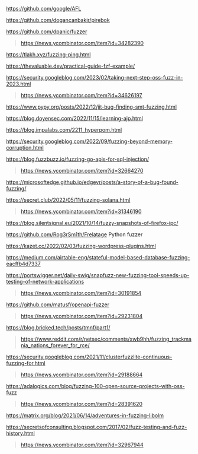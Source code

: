 https://github.com/google/AFL

https://github.com/dogancanbakir/pirebok

https://github.com/dpanic/fuzzer
> https://news.ycombinator.com/item?id=34282390

https://tlakh.xyz/fuzzing-ping.html

https://thevaluable.dev/practical-guide-fzf-example/

https://security.googleblog.com/2023/02/taking-next-step-oss-fuzz-in-2023.html
> https://news.ycombinator.com/item?id=34626197

https://www.pypy.org/posts/2022/12/jit-bug-finding-smt-fuzzing.html

https://blog.doyensec.com/2022/11/15/learning-ajp.html

https://blog.impalabs.com/2211_hyperpom.html

https://security.googleblog.com/2022/09/fuzzing-beyond-memory-corruption.html

https://blog.fuzzbuzz.io/fuzzing-go-apis-for-sql-injection/
> https://news.ycombinator.com/item?id=32664270

https://microsoftedge.github.io/edgevr/posts/a-story-of-a-bug-found-fuzzing/

https://secret.club/2022/05/11/fuzzing-solana.html
> https://news.ycombinator.com/item?id=31346190

https://blog.silentsignal.eu/2021/10/14/fuzzy-snapshots-of-firefox-ipc/

https://github.com/Rog3rSm1th/Frelatage Python fuzzer

https://kazet.cc/2022/02/03/fuzzing-wordpress-plugins.html

https://medium.com/airtable-eng/stateful-model-based-database-fuzzing-eacffb4d7337

https://portswigger.net/daily-swig/snapfuzz-new-fuzzing-tool-speeds-up-testing-of-network-applications
> https://news.ycombinator.com/item?id=30191854

https://github.com/matusf/openapi-fuzzer
> https://news.ycombinator.com/item?id=29231804

https://blog.bricked.tech/posts/tmnf/part1/
> https://www.reddit.com/r/netsec/comments/xwb9hh/fuzzing_trackmania_nations_forever_for_rce/

https://security.googleblog.com/2021/11/clusterfuzzlite-continuous-fuzzing-for.html
> https://news.ycombinator.com/item?id=29188664

https://adalogics.com/blog/fuzzing-100-open-source-projects-with-oss-fuzz
> https://news.ycombinator.com/item?id=28391620

https://matrix.org/blog/2021/06/14/adventures-in-fuzzing-libolm

https://secretsofconsulting.blogspot.com/2017/02/fuzz-testing-and-fuzz-history.html
> https://news.ycombinator.com/item?id=32967944